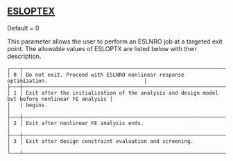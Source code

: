 ## [ESLOPTEX](https://nexus.hexagon.com/documentationcenter/bundle/MSC_Nastran_2022.4/page/Nastran_Combined_Book/qrg/parameters/TOC.ESLOPTEX.xhtml)

Default = 0

This parameter allows the user to perform an ESLNRO job at a targeted exit point. The allowable values of ESLOPTX are listed below with their description.

```text
┌───┬─────────────────────────────────────────────────────────────────────────────────────────────────┐
│ 0 │ Do not exit. Proceed with ESLNRO nonlinear response optimization.                               │
├───┼─────────────────────────────────────────────────────────────────────────────────────────────────┤
│ 1 │ Exit after the initialization of the analysis and design model but before nonlinear FE analysis │
│   │ begins.                                                                                         │
├───┼─────────────────────────────────────────────────────────────────────────────────────────────────┤
│ 2 │ Exit after nonlinear FE analysis ends.                                                          │
├───┼─────────────────────────────────────────────────────────────────────────────────────────────────┤
│ 3 │ Exit after design constraint evaluation and screening.                                          │
└───┴─────────────────────────────────────────────────────────────────────────────────────────────────┘
```
